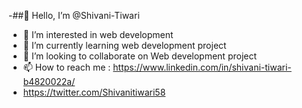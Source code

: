 -##👋 Hello, I’m @Shivani-Tiwari
- 👀 I’m interested in web development
- 🌱 I’m currently learning web development project
- 💞️ I’m looking to collaborate on Web development project
- 📫 How to reach me : https://www.linkedin.com/in/shivani-tiwari-b4820022a/
- https://twitter.com/Shivanitiwari58
